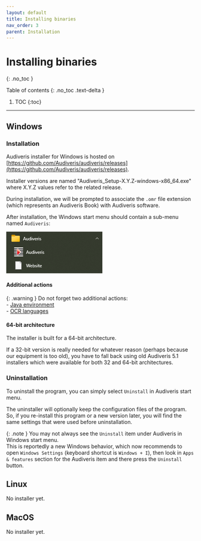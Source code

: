 ```yaml
---
layout: default
title: Installing binaries
nav_order: 3
parent: Installation
---
```

# Installing binaries
{: .no_toc }

Table of contents
{: .no_toc .text-delta }
1. TOC
{:toc}
---

## Windows

### Installation

Audiveris installer for Windows is hosted on
[https://github.com/Audiveris/audiveris/releases](https://github.com/Audiveris/audiveris/releases).

Installer versions are named "Audiveris_Setup-X.Y.Z-windows-x86_64.exe" where X.Y.Z values
refer to the related release.

During installation, we will be prompted to associate the `.omr` file extension
(which represents an Audiveris Book) with Audiveris software.

After installation, the Windows start menu should contain a sub-menu named `Audiveris`:

![](../assets/images/windows_start_menu.png)

#### Additional actions

{: .warning }
Do not forget two additional actions:  
    - [Java environment](./java.md)  
    - [OCR languages](./languages.md)

#### 64-bit architecture

The installer is built for a 64-bit architecture.

If a 32-bit version is really needed for whatever reason (perhaps because our equipment is too old),
you have to fall back using old Audiveris 5.1 installers which were available for both 32 and 64-bit
architectures.

### Uninstallation

To uninstall the program, you can simply select `Uninstall` in Audiveris start menu.

The uninstaller will optionally keep the configuration files of the program.
So, if you re-install this program or a new version later, you will find the same settings
that were used before uninstallation.

{: .note }
You may not always see the `Uninstall` item under Audiveris in Windows start menu.  
This is reportedly a new Windows behavior, which now recommends to open `Windows Settings`
(keyboard shortcut is `Windows + I`), then look in `Apps & features` section for the Audiveris item
and there press the `Uninstall` button.

## Linux
No installer yet.

## MacOS
No installer yet.
